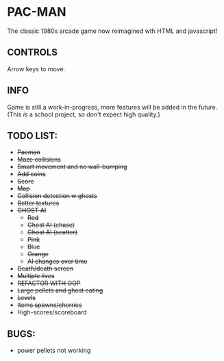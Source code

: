 # PAC-MAN
The classic 1980s arcade game now reimagined wth HTML and javascript!
## CONTROLS
Arrow keys to move.
## INFO
Game is still a work-in-progress, more features will be added in the future.<br/>
(This _is_ a school project, so don't expect high quality.)
## TODO LIST:
* ~~Pacman~~
* ~~Maze collisions~~
* ~~Smart movement and no wall-bumping~~
* ~~Add coins~~ 
* ~~Score~~
* ~~Map~~
* ~~Collision detection w ghosts~~
* ~~Better textures~~
* ~~GHOST AI~~
    * ~~Red~~
    * ~~Ghost AI (chase)~~
    * ~~Ghost AI (scatter)~~
    * ~~Pink~~
    * ~~Blue~~
    * ~~Orange~~
    * ~~AI changes over time~~
* ~~Death/death screen~~
* ~~Multiple lives~~
* ~~REFACTOR WITH OOP~~
* ~~Large pellets and ghost eating~~
* ~~Levels~~
* ~~Items spawns/cherries~~
* High-scores/scoreboard
## BUGS:
* power pellets not working